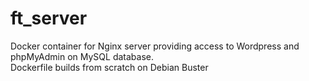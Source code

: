 # ft_server
Docker container for Nginx server providing access to Wordpress and phpMyAdmin on MySQL database.</br> 
Dockerfile builds from scratch on Debian Buster
